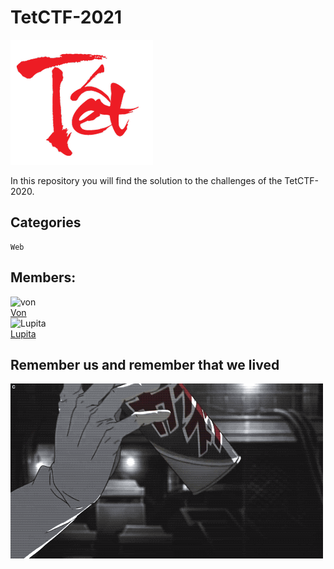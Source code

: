 # TetCTF-2021

![TetCTF](tet.png)

In this repository you will find the solution to the challenges of the TetCTF-2020.
## Categories

```
Web
```

## Members:
![von](https://pa1.narvii.com/6381/b8ad2689da7cdd838947769be25f7e65d41c78c2_00.gif)
<br>
[Von](https://github.com/developer-jesus-github)
<br>
![Lupita](https://media0.giphy.com/media/21PccxrfPVOV1lhBAQ/giphy.gif)
<br>
[Lupita](https://github.com/guadalupejaime)

## Remember us and remember that we lived

![Von](von.gif)
